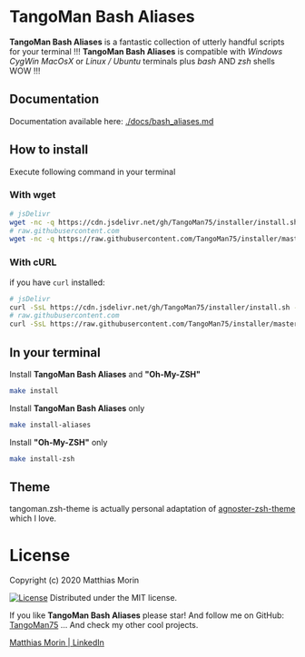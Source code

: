 TangoMan Bash Aliases
=====================

**TangoMan Bash Aliases** is a fantastic collection of utterly handful scripts for your terminal !!!
**TangoMan Bash Aliases** is compatible with _Windows CygWin_ _MacOsX_ or _Linux / Ubuntu_ terminals plus _bash_ AND _zsh_ shells WOW !!!

Documentation
-------------

Documentation available here: [./docs/bash_aliases.md](./docs/bash_aliases.md)

How to install
--------------

Execute following command in your terminal

### With wget
```bash
# jsDelivr
wget -nc -q https://cdn.jsdelivr.net/gh/TangoMan75/installer/install.sh && bash install.sh bash_aliases
# raw.githubusercontent.com
wget -nc -q https://raw.githubusercontent.com/TangoMan75/installer/master/install.sh && bash install.sh bash_aliases
```

### With cURL
if you have `curl` installed:
```bash
# jsDelivr
curl -SsL https://cdn.jsdelivr.net/gh/TangoMan75/installer/install.sh -o installer.sh  && bash install.sh bash_aliases
# raw.githubusercontent.com
curl -SsL https://raw.githubusercontent.com/TangoMan75/installer/master/install.sh -o installer.sh  && bash install.sh bash_aliases
```

In your terminal
----------------

Install **TangoMan Bash Aliases** and **"Oh-My-ZSH"**
```bash
make install
```

Install **TangoMan Bash Aliases** only
```bash
make install-aliases
```

Install **"Oh-My-ZSH"** only
```bash
make install-zsh
```

Theme
-----

tangoman.zsh-theme is actually personal adaptation of [agnoster-zsh-theme](https://github.com/agnoster/agnoster-zsh-theme) which I love.

License
=======

Copyright (c) 2020 Matthias Morin

[![License][license-MIT]][license-url]
Distributed under the MIT license.

If you like **TangoMan Bash Aliases** please star!
And follow me on GitHub: [TangoMan75](https://github.com/TangoMan75)
... And check my other cool projects.

[Matthias Morin | LinkedIn](https://www.linkedin.com/in/morinmatthias)

[license-MIT]: https://img.shields.io/badge/Licence-MIT-green.svg
[license-url]: LICENSE
